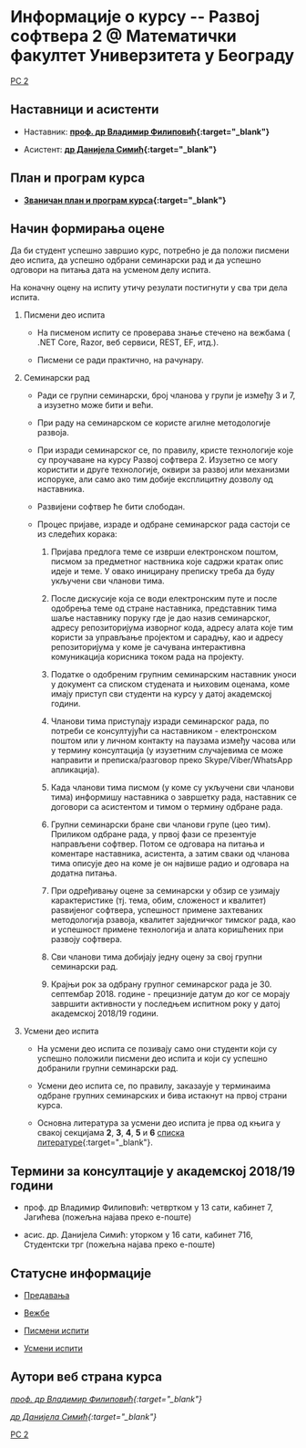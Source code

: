 # Информације о курсу -- Развој софтвера 2 @ Математички факултет Универзитета у Београду  

[РС 2](../README.md)

## Наставници и асистенти  

* Наставник: **[проф. др Владимир Филиповић](https://vladofilipovic.github.io/index-en.html){:target="_blank"}**

* Асистент: **[др Данијела Симић](http://poincare.matf.bg.ac.rs/~danijela/){:target="_blank"}**

## План и програм курса

* **[Званичан план и програм курса](R390_-_Razvoj_softvera_2.pdf){:target="_blank"}**

## Начин формирања оцене

Да би студент успешно завршио курс, потребно је да положи писмени део испита, да успешно одбрани семинарски рад и да успешно одговори на питања дата на усменом делу испита.

На коначну оцену на испиту утичу резулати постигнути у сва три дела испита.

1. Писмени део испита

    * На писменом испиту се проверава знање стечено на вежбама ( .NET Core, Razor, веб сервиси, REST, EF, итд.).

    * Писмени се ради практично, на рачунару.

1. Семинарски рад

    * Ради се групни семинарски, број чланова у групи је између 3 и 7, а изузетно може бити и већи.

    * При раду на семинарском се користе агилне методологије развоја.

    * При изради семинарског се, по правилу, кристе технологије које су проучаване на курсу Развој софтвера 2. Изузетно се могу користити и друге технологије, оквири за развој или механизми испоруке, али само ако тим добије експлицитну дозволу од наставника.

    * Развијени софтвер ће бити слободан.

    * Процес пријаве, израде и одбране семинарског рада састоји се из следећих корака:

        1. Пријава предлога теме се изврши електронском поштом, писмом за предметног наствника које садржи кратак опис идеје и теме. У овако иницирану преписку треба да буду укључени сви чланови тима.

        1. После дискусије која се води електронским путе и после одобрења теме од стране наставника, представник тима шаље наставнику поруку где је дао назив семинарског, адресу репозиторијума изворног кода, адресу алата које тим користи за управљање пројектом и сарадњу, као и адресу репозиторијума у коме је сачувана интерактивна комуникација корисника током рада на пројекту.

        1. Податке о одобреним групним семинарским наставник уноси у документ са списком студената и њиховим оценама, коме имају приступ сви студенти на курсу у датој академској години.

        1. Чланови тима приступају изради семинарског рада, по потреби се консултујући са наставником - електронском поштом или у личном контакту на паузама између часова или у термину консултација (у изузетним случајевима се може направити и преписка/разговор преко Skype/Viber/WhatsApp апликација).

        1. Када чланови тима писмом (у коме су укључени сви чланови тима) информишу наставника о завршетку рада, наставник се договори са асистентом и тимом о термину одбране рада.

        1. Групни семинарски бране сви чланови групе (цео тим). Приликом одбране рада, у првој фази се презентује направљени софтвер. Потом се одговара на питања и коментаре наставника, асистента, а затим сваки од чланова тима описује део на коме је он највише радио и одговара на додатна питања.

        1. При одређивању оцене за семинарски у обзир се узимају карактеристике (тј. тема, обим, сложеност и квалитет) раѕвијеног софтвера, успешност примене захтеваних методологија рзавоја, квалитет заједничког тимског рада, као и успешност примене технологија и алата коришћених при развоју софтвера. 

        1. Сви чланови тима добијају једну оцену за свој групни семинарски рад.

        1. Крајњи рок за одбрану групног семинарског рада је 30. септембар 2018. године - прецизније датум до ког се морају завршити активности у последњем испитном року у датој академској 2018/19 години.

1. Усмени део испита

   * На усмени део испита се позивају само они студенти који су успешно положили писмени део испита и који су успешно добранили групни семинарски рад.

   * Усмени део испита се, по правилу, заказаује у терминаима одбране групних семинарских и бива истакнут на првој страни курса.

   * Основна литература за усмени део испита је прва од књига у свакој секцијама **2**, **3**, **4**, **5** и **6** [списка литературе](../RESURSI-ZA-UCENJE.md){:target="_blank"}.   

## Термини за консултације у академској 2018/19 години

* проф. др Владимир Филиповић: четвртком у 13 сати, кабинет 7, Јагићева (пожељна најава преко е-поште)

* асис. др. Данијела Симић: уторком у 16 сати, кабинет 716, Студентски трг (пожељна најава преко е-поште)

## Статусне информације

* [Предавања](../predavanja/info)

* [Вежбе](../vezbe/info)

* [Писмени испити](../pismeni-ispiti/info)

* [Усмени испити](../usmeni-ispiti/info)


## Аутори веб страна курса

  *[проф. др Владимир Филиповић](https://vladofilipovic.github.io/index-en.html){:target="_blank"}*

  *[др Данијела Симић](http://poincare.matf.bg.ac.rs/~danijela/){:target="_blank"}*

[РС 2](../README.md)
